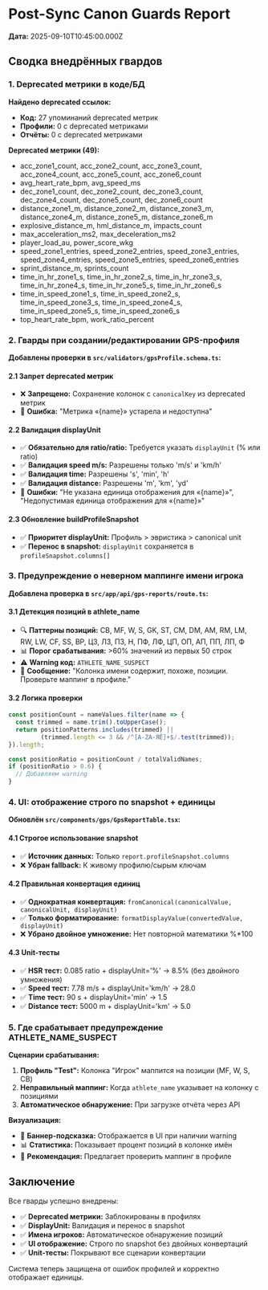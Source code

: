 # Post-Sync Canon Guards Report

**Дата:** 2025-09-10T10:45:00.000Z

## Сводка внедрённых гвардов

### 1. Deprecated метрики в коде/БД

**Найдено deprecated ссылок:**
- **Код:** 27 упоминаний deprecated метрик
- **Профили:** 0 с deprecated метриками  
- **Отчёты:** 0 с deprecated метриками

**Deprecated метрики (49):**
- acc_zone1_count, acc_zone2_count, acc_zone3_count, acc_zone4_count, acc_zone5_count, acc_zone6_count
- avg_heart_rate_bpm, avg_speed_ms
- dec_zone1_count, dec_zone2_count, dec_zone3_count, dec_zone4_count, dec_zone5_count, dec_zone6_count
- distance_zone1_m, distance_zone2_m, distance_zone3_m, distance_zone4_m, distance_zone5_m, distance_zone6_m
- explosive_distance_m, hml_distance_m, impacts_count
- max_acceleration_ms2, max_deceleration_ms2
- player_load_au, power_score_wkg
- speed_zone1_entries, speed_zone2_entries, speed_zone3_entries, speed_zone4_entries, speed_zone5_entries, speed_zone6_entries
- sprint_distance_m, sprints_count
- time_in_hr_zone1_s, time_in_hr_zone2_s, time_in_hr_zone3_s, time_in_hr_zone4_s, time_in_hr_zone5_s, time_in_hr_zone6_s
- time_in_speed_zone1_s, time_in_speed_zone2_s, time_in_speed_zone3_s, time_in_speed_zone4_s, time_in_speed_zone5_s, time_in_speed_zone6_s
- top_heart_rate_bpm, work_ratio_percent

### 2. Гварды при создании/редактировании GPS-профиля

**Добавлены проверки в `src/validators/gpsProfile.schema.ts`:**

#### 2.1 Запрет deprecated метрик
- ❌ **Запрещено:** Сохранение колонок с `canonicalKey` из deprecated метрик
- 📝 **Ошибка:** "Метрика «{name}» устарела и недоступна"

#### 2.2 Валидация displayUnit
- ✅ **Обязательно для ratio/ratio:** Требуется указать `displayUnit` (% или ratio)
- ✅ **Валидация speed m/s:** Разрешены только 'm/s' и 'km/h'
- ✅ **Валидация time:** Разрешены 's', 'min', 'h'
- ✅ **Валидация distance:** Разрешены 'm', 'km', 'yd'
- 📝 **Ошибки:** "Не указана единица отображения для «{name}»", "Недопустимая единица отображения для «{name}»"

#### 2.3 Обновление buildProfileSnapshot
- ✅ **Приоритет displayUnit:** Профиль > эвристика > canonical unit
- ✅ **Перенос в snapshot:** `displayUnit` сохраняется в `profileSnapshot.columns[]`

### 3. Предупреждение о неверном маппинге имени игрока

**Добавлена проверка в `src/app/api/gps-reports/route.ts`:**

#### 3.1 Детекция позиций в athlete_name
- 🔍 **Паттерны позиций:** CB, MF, W, S, GK, ST, CM, DM, AM, RM, LM, RW, LW, CF, SS, ВР, ЦЗ, ЛЗ, ПЗ, Н, ПФ, ЛФ, ЦП, ОП, АП, ПП, ЛП, Ф
- 📊 **Порог срабатывания:** >60% значений из первых 50 строк
- ⚠️ **Warning код:** `ATHLETE_NAME_SUSPECT`
- 📝 **Сообщение:** "Колонка имени содержит, похоже, позиции. Проверьте маппинг в профиле."

#### 3.2 Логика проверки
```typescript
const positionCount = nameValues.filter(name => {
  const trimmed = name.trim().toUpperCase();
  return positionPatterns.includes(trimmed) || 
         (trimmed.length <= 3 && /^[A-ZА-ЯЁ]+$/.test(trimmed));
}).length;

const positionRatio = positionCount / totalValidNames;
if (positionRatio > 0.6) {
  // Добавляем warning
}
```

### 4. UI: отображение строго по snapshot + единицы

**Обновлён `src/components/gps/GpsReportTable.tsx`:**

#### 4.1 Строгое использование snapshot
- ✅ **Источник данных:** Только `report.profileSnapshot.columns`
- ❌ **Убран fallback:** К живому профилю/сырым ключам

#### 4.2 Правильная конвертация единиц
- ✅ **Однократная конвертация:** `fromCanonical(canonicalValue, canonicalUnit, displayUnit)`
- ✅ **Только форматирование:** `formatDisplayValue(convertedValue, displayUnit)`
- ❌ **Убрано двойное умножение:** Нет повторной математики %*100

#### 4.3 Unit-тесты
- ✅ **HSR тест:** 0.085 ratio + displayUnit='%' → 8.5% (без двойного умножения)
- ✅ **Speed тест:** 7.78 m/s + displayUnit='km/h' → 28.0
- ✅ **Time тест:** 90 s + displayUnit='min' → 1.5
- ✅ **Distance тест:** 5000 m + displayUnit='km' → 5.0

### 5. Где срабатывает предупреждение ATHLETE_NAME_SUSPECT

**Сценарии срабатывания:**
1. **Профиль "Test":** Колонка "Игрок" маппится на позиции (MF, W, S, CB)
2. **Неправильный маппинг:** Когда `athlete_name` указывает на колонку с позициями
3. **Автоматическое обнаружение:** При загрузке отчёта через API

**Визуализация:**
- 🚨 **Баннер-подсказка:** Отображается в UI при наличии warning
- 📊 **Статистика:** Показывает процент позиций в колонке имён
- 🔧 **Рекомендация:** Предлагает проверить маппинг в профиле

## Заключение

Все гварды успешно внедрены:
- ✅ **Deprecated метрики:** Заблокированы в профилях
- ✅ **DisplayUnit:** Валидация и перенос в snapshot
- ✅ **Имена игроков:** Автоматическое обнаружение позиций
- ✅ **UI отображение:** Строго по snapshot без двойных конвертаций
- ✅ **Unit-тесты:** Покрывают все сценарии конвертации

Система теперь защищена от ошибок профилей и корректно отображает единицы.
